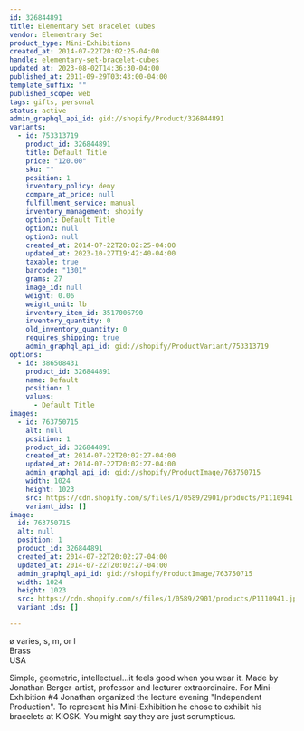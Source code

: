 ```yaml
---
id: 326844891
title: Elementary Set Bracelet Cubes
vendor: Elementrary Set
product_type: Mini-Exhibitions
created_at: 2014-07-22T20:02:25-04:00
handle: elementary-set-bracelet-cubes
updated_at: 2023-08-02T14:36:30-04:00
published_at: 2011-09-29T03:43:00-04:00
template_suffix: ""
published_scope: web
tags: gifts, personal
status: active
admin_graphql_api_id: gid://shopify/Product/326844891
variants:
  - id: 753313719
    product_id: 326844891
    title: Default Title
    price: "120.00"
    sku: ""
    position: 1
    inventory_policy: deny
    compare_at_price: null
    fulfillment_service: manual
    inventory_management: shopify
    option1: Default Title
    option2: null
    option3: null
    created_at: 2014-07-22T20:02:25-04:00
    updated_at: 2023-10-27T19:42:40-04:00
    taxable: true
    barcode: "1301"
    grams: 27
    image_id: null
    weight: 0.06
    weight_unit: lb
    inventory_item_id: 3517006790
    inventory_quantity: 0
    old_inventory_quantity: 0
    requires_shipping: true
    admin_graphql_api_id: gid://shopify/ProductVariant/753313719
options:
  - id: 386508431
    product_id: 326844891
    name: Default
    position: 1
    values:
      - Default Title
images:
  - id: 763750715
    alt: null
    position: 1
    product_id: 326844891
    created_at: 2014-07-22T20:02:27-04:00
    updated_at: 2014-07-22T20:02:27-04:00
    admin_graphql_api_id: gid://shopify/ProductImage/763750715
    width: 1024
    height: 1023
    src: https://cdn.shopify.com/s/files/1/0589/2901/products/P1110941.jpeg?v=1406073747
    variant_ids: []
image:
  id: 763750715
  alt: null
  position: 1
  product_id: 326844891
  created_at: 2014-07-22T20:02:27-04:00
  updated_at: 2014-07-22T20:02:27-04:00
  admin_graphql_api_id: gid://shopify/ProductImage/763750715
  width: 1024
  height: 1023
  src: https://cdn.shopify.com/s/files/1/0589/2901/products/P1110941.jpeg?v=1406073747
  variant_ids: []

---
```


ø varies, s, m, or l  
Brass  
USA

Simple, geometric, intellectual...it feels good when you wear it. Made by Jonathan Berger-artist, professor and lecturer extraordinaire. For Mini-Exhibition #4 Jonathan organized the lecture evening "Independent Production". To represent his Mini-Exhibition he chose to exhibit his bracelets at KIOSK. You might say they are just scrumptious.
